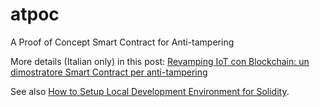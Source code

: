 # atpoc
A Proof of Concept Smart Contract for Anti-tampering

More details (Italian only) in this post: [Revamping IoT con Blockchain: un dimostratore Smart Contract per anti-tampering](https://blog.kiwifarm.it/anti-tampering-revamping-con-smart-contract-un-dimostratore/)

See also [How to Setup Local Development Environment for Solidity](https://www.quicknode.com/guides/web3-sdks/how-to-setup-local-development-environment-for-solidity).
